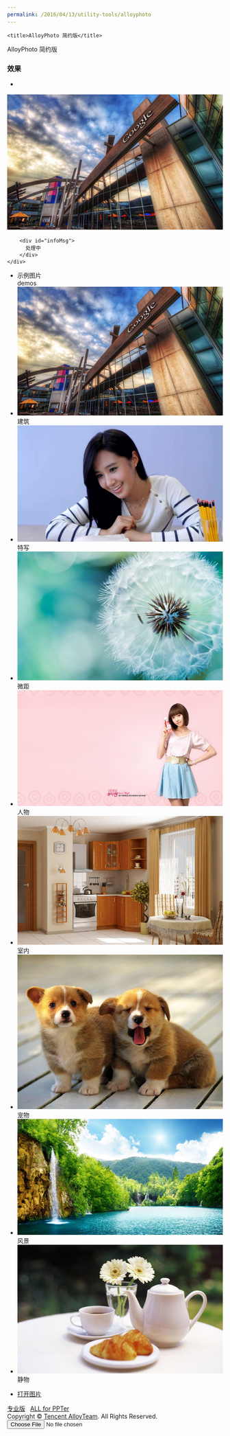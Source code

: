 ```yaml
---
permalink: /2016/04/13/utility-tools/alloyphoto
---
```

<html lang="en">
<head>
	<meta charset="UTF-8">
  <meta name="author" content="Tencent.AlloyTeam.Dorsywang" />
  <meta name="copyright" content="Tencent.AlloyTeam" />
  <meta name="keywords" content="alloyPhoto 简约版,alloyImage,alloyPhoto,html5 canvas,alloyTeam" />
  <meta name="description" content="alloyPhoto简约版，一款基于alloyImage库的图像处理应用,alloyImage是基于html5的图像处理js代码库。" />
  
	<title>AlloyPhoto 简约版</title>
  <link media="all" rel="stylesheet" href="/assets/tools/alloyphoto/main.css" type="text/css" />
  <link media="all" rel="stylesheet" href="/assets/tools/alloyphoto/bar.css" type="text/css" />
  <script type="text/javascript" src="/assets/tools/alloyphoto/alloyimage.js"></script>
  <script type="text/javascript" src="/assets/tools/alloyphoto/main2.js"></script>
</head>
<body>
<div class="header">AlloyPhoto 简约版</div>
<div class="wrapper">
  <div class="left">
    <h3>效果</h3>
    <ul id="effects" class="effects">
      <li class="e_item">
        <div class="imgWrapper">
        </div>
      </li>
    </ul>
  </div>
  <div class="right">
    <div id="picWrapper" class="picWrapper">
        <img src="/assets/tools/alloyphoto/bulding.jpg" class="pic" id="pic" alt="" draggable="false"/>

        <div id="infoMsg">
          处理中
        </div>
    </div>
    
  </div>	
</div>
<div class="command">
  <ul class="demoImg">
    <li>示例图片 <br />demos</li>
    <li class="d_item"><img src="/assets/tools/alloyphoto/bulding.jpg" /><div class='lab'>建筑</div></li>
    <li class="d_item"><img src="/assets/tools/alloyphoto/big.jpg" /><div class='lab'>特写</div></li>
    <li class="d_item"><img src="/assets/tools/alloyphoto/small.jpg" /><div class='lab'>微距</div></li>
    <li class="d_item"><img src="/assets/tools/alloyphoto/girl.jpg" /><div class='lab'>人物</div></li>
    <li class="d_item"><img src="/assets/tools/alloyphoto/inner.jpg" /><div class='lab'>室内</div></li>
    <li class="d_item"><img src="/assets/tools/alloyphoto/pet.jpg" /><div class='lab'>宠物</div></li>
    <li class="d_item"><img src="/assets/tools/alloyphoto/scen.jpg" /><div class='lab'>风景</div></li>
    <li class="d_item"><img src="/assets/tools/alloyphoto/stop.jpg" /><div class='lab'>静物</div></li>
  </ul>
  <ul class="command_items">
    <li>
        <a class="button" href="#" class="mask">打开图片</a>
    </li>
  </ul>
  <div class="footer">
    <div class="links">
      <a href="http://zhiyingfang.github.io/2016/04/13/utility-tools/alloyphotopro">专业版</a> &nbsp;&nbsp;<a href="http://zhiyingfang.github.io/" target="_blank">ALL for PPTer</a>
    </div>
    <div class="copyright">Copyright &copy; <script>document.write(new Date().getFullYear());</script> <a href="http://www.AlloyTeam.com/" target="_blank">Tencent AlloyTeam</a>. All Rights Reserved.</div>
  </div>
</div>
<input type="file" name="open" id="open" class="open" />
<script type="text/javascript">

	  var _gaq = _gaq || [];
	  _gaq.push(['_setAccount', 'UA-23019343-9']);
	  _gaq.push(['_trackPageview']);

	  (function() {
		var ga = document.createElement('script'); ga.type = 'text/javascript'; ga.async = true;
		ga.src = ('https:' == document.location.protocol ? 'https://ssl' : 'http://www') + '.google-analytics.com/ga.js';
		var s = document.getElementsByTagName('script')[0]; s.parentNode.insertBefore(ga, s);
	  })();

</script>

</body>
</html>
